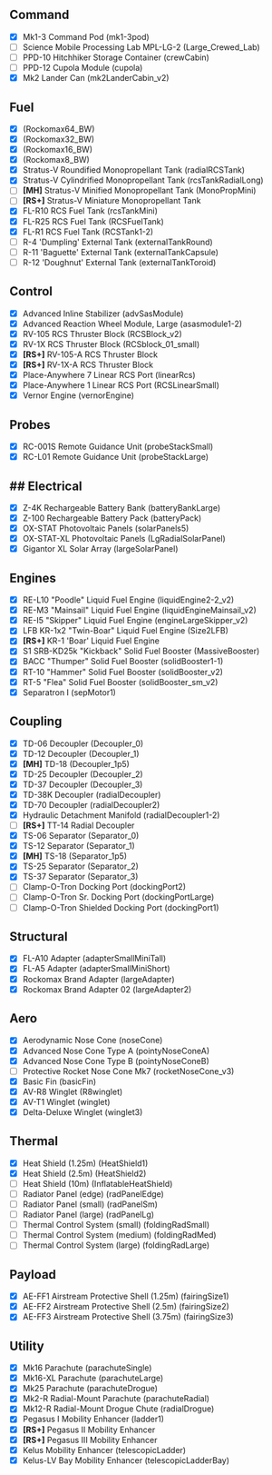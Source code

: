 
## Command
- [x] Mk1-3 Command Pod (mk1-3pod) 
- [ ] Science Mobile Processing Lab MPL-LG-2 (Large_Crewed_Lab)
- [ ] PPD-10 Hitchhiker Storage Container (crewCabin)
- [ ] PPD-12 Cupola Module (cupola)
- [x] Mk2 Lander Can (mk2LanderCabin_v2)
## Fuel
- [x] (Rockomax64_BW)
- [x] (Rockomax32_BW)
- [x] (Rockomax16_BW)
- [x] (Rockomax8_BW)
- [x] Stratus-V Roundified Monopropellant Tank (radialRCSTank)
- [x] Stratus-V Cylindrified Monopropellant Tank (rcsTankRadialLong)
- [ ] **[MH]** Stratus-V Minified Monopropellant Tank (MonoPropMini)
- [ ] **[RS+]** Stratus-V Miniature Monopropellant Tank
- [x] FL-R10 RCS Fuel Tank (rcsTankMini)
- [x] FL-R25 RCS Fuel Tank (RCSFuelTank)
- [x] FL-R1 RCS Fuel Tank (RCSTank1-2)
- [ ] R-4 'Dumpling' External Tank (externalTankRound)
- [ ] R-11 'Baguette' External Tank (externalTankCapsule)
- [ ] R-12 'Doughnut' External Tank (externalTankToroid)
## Control
- [x] Advanced Inline Stabilizer (advSasModule)
- [x] Advanced Reaction Wheel Module, Large (asasmodule1-2)
- [x] RV-105 RCS Thruster Block (RCSBlock_v2)
- [x] RV-1X RCS Thruster Block (RCSblock_01_small)
- [x] **[RS+]** RV-105-A RCS Thruster Block
- [x] **[RS+]** RV-1X-A RCS Thruster Block
- [x] Place-Anywhere 7 Linear RCS Port (linearRcs)
- [x] Place-Anywhere 1 Linear RCS Port (RCSLinearSmall)
- [x] Vernor Engine (vernorEngine)
## Probes
- [x] RC-001S Remote Guidance Unit (probeStackSmall)
- [x] RC-L01 Remote Guidance Unit (probeStackLarge)
## ## Electrical
- [x] Z-4K Rechargeable Battery Bank (batteryBankLarge)
- [x] Z-100 Rechargeable Battery Pack (batteryPack)
- [x] OX-STAT Photovoltaic Panels (solarPanels5)
- [x] OX-STAT-XL Photovoltaic Panels (LgRadialSolarPanel)
- [x] Gigantor XL Solar Array (largeSolarPanel)
## Engines
- [x] RE-L10 "Poodle" Liquid Fuel Engine (liquidEngine2-2_v2)
- [x] RE-M3 "Mainsail" Liquid Fuel Engine (liquidEngineMainsail_v2)
- [x] RE-I5 "Skipper" Liquid Fuel Engine (engineLargeSkipper_v2)
- [x] LFB KR-1x2 "Twin-Boar" Liquid Fuel Engine (Size2LFB)
- [x] **[RS+]** KR-1 'Boar' Liquid Fuel Engine
- [x] S1 SRB-KD25k "Kickback" Solid Fuel Booster (MassiveBooster)
- [x] BACC "Thumper" Solid Fuel Booster (solidBooster1-1)
- [x] RT-10 "Hammer" Solid Fuel Booster (solidBooster_v2)
- [x] RT-5 "Flea" Solid Fuel Booster (solidBooster_sm_v2)
- [x] Separatron I (sepMotor1)
## Coupling
- [x] TD-06 Decoupler (Decoupler_0)
- [x] TD-12 Decoupler (Decoupler_1)
- [x] **[MH]** TD-18 (Decoupler_1p5)
- [x] TD-25 Decoupler (Decoupler_2)
- [x] TD-37 Decoupler (Decoupler_3)
- [x] TD-38K Decoupler (radialDecoupler)
- [x] TD-70 Decoupler (radialDecoupler2)
- [x] Hydraulic Detachment Manifold (radialDecoupler1-2)
- [ ] **[RS+]** TT-14 Radial Decoupler
- [x] TS-06 Separator (Separator_0)
- [x] TS-12 Separator (Separator_1)
- [x] **[MH]** TS-18 (Separator_1p5)
- [x] TS-25 Separator (Separator_2)
- [x] TS-37 Separator (Separator_3)
- [ ] Clamp-O-Tron Docking Port (dockingPort2)
- [ ] Clamp-O-Tron Sr. Docking Port (dockingPortLarge)
- [ ] Clamp-O-Tron Shielded Docking Port (dockingPort1)
## Structural
- [x] FL-A10 Adapter (adapterSmallMiniTall)
- [x] FL-A5 Adapter (adapterSmallMiniShort)
- [x] Rockomax Brand Adapter (largeAdapter)
- [x] Rockomax Brand Adapter 02 (largeAdapter2)
## Aero
- [x] Aerodynamic Nose Cone (noseCone)
- [x] Advanced Nose Cone Type A (pointyNoseConeA)
- [x] Advanced Nose Cone Type B (pointyNoseConeB)
- [ ] Protective Rocket Nose Cone Mk7 (rocketNoseCone_v3)
- [x] Basic Fin (basicFin)
- [x] AV-R8 Winglet (R8winglet)
- [x] AV-T1 Winglet (winglet)
- [x] Delta-Deluxe Winglet (winglet3)
## Thermal
- [x] Heat Shield (1.25m) (HeatShield1)
- [x] Heat Shield (2.5m) (HeatShield2)
- [ ] Heat Shield (10m) (InflatableHeatShield)
- [ ] Radiator Panel (edge) (radPanelEdge)
- [ ] Radiator Panel (small) (radPanelSm)
- [ ] Radiator Panel (large) (radPanelLg)
- [ ] Thermal Control System (small) (foldingRadSmall)
- [ ] Thermal Control System (medium) (foldingRadMed)
- [ ] Thermal Control System (large) (foldingRadLarge)
## Payload
- [x] AE-FF1 Airstream Protective Shell (1.25m) (fairingSize1)
- [x] AE-FF2 Airstream Protective Shell (2.5m) (fairingSize2)
- [x] AE-FF3 Airstream Protective Shell  (3.75m) (fairingSize3)
## Utility
- [x] Mk16 Parachute (parachuteSingle)
- [x] Mk16-XL Parachute (parachuteLarge)
- [x] Mk25 Parachute (parachuteDrogue)
- [x] Mk2-R Radial-Mount Parachute (parachuteRadial)
- [x] Mk12-R Radial-Mount Drogue Chute (radialDrogue)
- [x] Pegasus I Mobility Enhancer (ladder1)
- [x] **[RS+]** Pegasus II Mobility Enhancer
- [x] **[RS+]** Pegasus III Mobility Enhancer
- [x] Kelus Mobility Enhancer (telescopicLadder)
- [x] Kelus-LV Bay Mobility Enhancer (telescopicLadderBay)